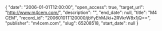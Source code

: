 {
  "date": "2006-01-01T12:00:00", 
  "open_access": true, 
  "target_url": "http://www.m4cem.com/", 
  "description": "", 
  "end_date": null, 
  "title": "M4 CEM", 
  "record_id": "20060101T120000/jbYyEhMJki+2RVkrW8x1jQ==", 
  "publisher": "m4cem.com", 
  "slug": 65208518, 
  "start_date": null
}

